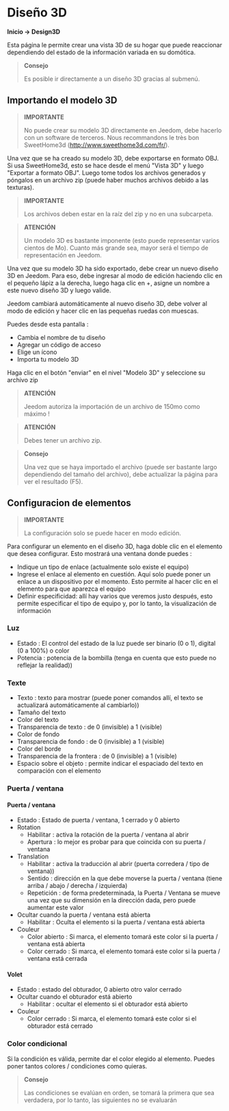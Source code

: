 # Diseño 3D
**Inicio → Design3D**

Esta página le permite crear una vista 3D de su hogar que puede reaccionar dependiendo del estado de la información variada en su domótica.


> **Consejo**
>
> Es posible ir directamente a un diseño 3D gracias al submenú.

## Importando el modelo 3D

> **IMPORTANTE**
>
> No puede crear su modelo 3D directamente en Jeedom, debe hacerlo con un software de terceros. Nous recommandons le très bon SweetHome3d (http://www.sweethome3d.com/fr/).

Una vez que se ha creado su modelo 3D, debe exportarse en formato OBJ. Si usa SweetHome3d, esto se hace desde el menú "Vista 3D" y luego "Exportar a formato OBJ". Luego tome todos los archivos generados y póngalos en un archivo zip (puede haber muchos archivos debido a las texturas).

> **IMPORTANTE**
>
> Los archivos deben estar en la raíz del zip y no en una subcarpeta.

> **ATENCIÓN**
>
> Un modelo 3D es bastante imponente (esto puede representar varios cientos de Mo). Cuanto más grande sea, mayor será el tiempo de representación en Jeedom.

Una vez que su modelo 3D ha sido exportado, debe crear un nuevo diseño 3D en Jeedom. Para eso, debe ingresar al modo de edición haciendo clic en el pequeño lápiz a la derecha, luego haga clic en +, asigne un nombre a este nuevo diseño 3D y luego valide.

Jeedom cambiará automáticamente al nuevo diseño 3D, debe volver al modo de edición y hacer clic en las pequeñas ruedas con muescas.

Puedes desde esta pantalla :

- Cambia el nombre de tu diseño
- Agregar un código de acceso
- Elige un ícono
- Importa tu modelo 3D

Haga clic en el botón &quot;enviar&quot; en el nivel &quot;Modelo 3D&quot; y seleccione su archivo zip

> **ATENCIÓN**
>
> Jeedom autoriza la importación de un archivo de 150mo como máximo !

> **ATENCIÓN**
>
> Debes tener un archivo zip.

> **Consejo**
>
> Una vez que se haya importado el archivo (puede ser bastante largo dependiendo del tamaño del archivo), debe actualizar la página para ver el resultado (F5).


## Configuracion de elementos

> **IMPORTANTE**
>
> La configuración solo se puede hacer en modo edición.

Para configurar un elemento en el diseño 3D, haga doble clic en el elemento que desea configurar. Esto mostrará una ventana donde puedes :

- Indique un tipo de enlace (actualmente solo existe el equipo)
- Ingrese el enlace al elemento en cuestión. Aquí solo puede poner un enlace a un dispositivo por el momento. Esto permite al hacer clic en el elemento para que aparezca el equipo
- Definir especificidad: allí hay varios que veremos justo después, esto permite especificar el tipo de equipo y, por lo tanto, la visualización de información

### Luz

- Estado : El control del estado de la luz puede ser binario (0 o 1), digital (0 a 100%) o color
- Potencia : potencia de la bombilla (tenga en cuenta que esto puede no reflejar la realidad))

### Texte

- Texto : texto para mostrar (puede poner comandos allí, el texto se actualizará automáticamente al cambiarlo))
- Tamaño del texto
- Color del texto
- Transparencia de texto : de 0 (invisible) a 1 (visible)
- Color de fondo
- Transparencia de fondo : de 0 (invisible) a 1 (visible)
- Color del borde
- Transparencia de la frontera : de 0 (invisible) a 1 (visible)
- Espacio sobre el objeto : permite indicar el espaciado del texto en comparación con el elemento

### Puerta / ventana

#### Puerta / ventana

- Estado : Estado de puerta / ventana, 1 cerrado y 0 abierto
- Rotation
	- Habilitar : activa la rotación de la puerta / ventana al abrir
	- Apertura : lo mejor es probar para que coincida con su puerta / ventana
- Translation
	- Habilitar : activa la traducción al abrir (puerta corredera / tipo de ventana))
	- Sentido : dirección en la que debe moverse la puerta / ventana (tiene arriba / abajo / derecha / izquierda)
	- Repetición : de forma predeterminada, la Puerta / Ventana se mueve una vez que su dimensión en la dirección dada, pero puede aumentar este valor
- Ocultar cuando la puerta / ventana está abierta
	- Habilitar : Oculta el elemento si la puerta / ventana está abierta
- Couleur
	- Color abierto : Si marca, el elemento tomará este color si la puerta / ventana está abierta
	- Color cerrado : Si marca, el elemento tomará este color si la puerta / ventana está cerrada

#### Volet

- Estado : estado del obturador, 0 abierto otro valor cerrado
- Ocultar cuando el obturador está abierto
	- Habilitar : ocultar el elemento si el obturador está abierto
- Couleur
	- Color cerrado : Si marca, el elemento tomará este color si el obturador está cerrado

### Color condicional

Si la condición es válida, permite dar el color elegido al elemento. Puedes poner tantos colores / condiciones como quieras.

> **Consejo**
>
> Las condiciones se evalúan en orden, se tomará la primera que sea verdadera, por lo tanto, las siguientes no se evaluarán
